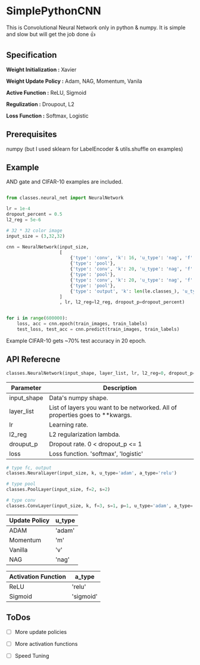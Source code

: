 # SimplePythonCNN
This is Convolutional Neural Network only in python & numpy. It is simple and slow but will get the job done :+1:

## Specification
**Weight Initialization :** Xavier

**Weight Update Policy :** Adam, NAG, Momentum, Vanila

**Active Function :** ReLU, Sigmoid

**Regulization :** Droupout, L2

**Loss Function :** Softmax, Logistic

## Prerequisites
numpy (but I used sklearn for LabelEncoder & utils.shuffle on examples)


## Example
AND gate and CIFAR-10 examples are included.

```python

from classes.neural_net import NeuralNetwork

lr = 1e-4
dropout_percent = 0.5
l2_reg = 5e-6

# 32 * 32 color image
input_size = (3,32,32)

cnn = NeuralNetwork(input_size,
                    [
                        {'type': 'conv', 'k': 16, 'u_type': 'nag', 'f': 5, 's': 1, 'p': 2},
                        {'type': 'pool'},
                        {'type': 'conv', 'k': 20, 'u_type': 'nag', 'f': 5, 's': 1, 'p': 2},
                        {'type': 'pool'},
                        {'type': 'conv', 'k': 20, 'u_type': 'nag', 'f': 5, 's': 1, 'p': 2},
                        {'type': 'pool'},
                        {'type': 'output', 'k': len(le.classes_), 'u_type': 'adam'}
                    ]
                    , lr, l2_reg=l2_reg, dropout_p=dropout_percent)


for i in range(600000):
    loss, acc = cnn.epoch(train_images, train_labels)
    test_loss, test_acc = cnn.predict(train_images, train_labels)

```

Example CIFAR-10 gets ~70% test accuracy in 20 epoch.


## API Referecne
```python
classes.NeuralNetwork(input_shape, layer_list, lr, l2_reg=0, dropout_p=1, loss='softmax'):
```


| Parameter | Description |
| --- | --- |
| input_shape | Data's numpy shape.  |
| layer_list | List of layers you want to be networked. All of properties goes to **kwargs. |
| lr | Learning rate. |
| l2_reg | L2 regularization lambda. |
| drouput_p | Dropout rate. 0 < dropout_p <= 1
| loss | Loss function. 'softmax', 'logistic' |


```python
# type fc, output
classes.NeuralLayer(input_size, k, u_type='adam', a_type='relu')

# type pool
classes.PoolLayer(input_size, f=2, s=2)

# type conv
classes.ConvLayer(input_size, k, f=3, s=1, p=1, u_type='adam', a_type='relu')
```

| Update Policy | u_type|
| --- | --- |
| ADAM | 'adam' |
| Momentum | 'm' |
| Vanilla | 'v' |
| NAG | 'nag' |

| Activation Function |a_type|
| --- | --- |
| ReLU | 'relu' |
| Sigmoid | 'sigmoid' |

## ToDos
- [ ] More update policies
- [ ] More activation functions
- [ ] Speed Tuning

